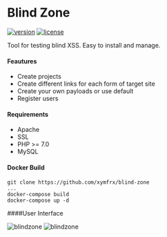 # Blind Zone

[![version](https://img.shields.io/badge/version-0.9.0-blue.svg)](https://github.com/xymfrx/blind-zone) [![license](https://img.shields.io/badge/license-MIT-blue.svg)](https://github.com/xymfrx/blind-zone/blob/master/LICENSE)

Tool for testing blind XSS. Easy to install and manage.

#### Feautures

- Create projects
- Create different links for each form of target site
- Create your own payloads or use default
- Register users

#### Requirements

- Apache
- SSL
- PHP >= 7.0
- MySQL

#### Docker Build

```
git clone https://github.com/xymfrx/blind-zone
...
docker-compose build
docker-compose up -d
```
####User Interface

![blindzone](https://i.imgur.com/q8S4YYr.png)
![blindzone](https://i.imgur.com/hCfcksv.png)
